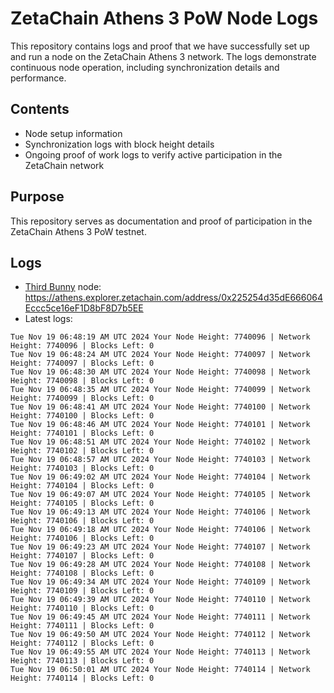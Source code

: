 # ZetaChain Athens 3 PoW Node Logs
This repository contains logs and proof that we have successfully set up and run a node on the ZetaChain Athens 3 network. The logs demonstrate continuous node operation, including synchronization details and performance.

## Contents
- Node setup information
- Synchronization logs with block height details
- Ongoing proof of work logs to verify active participation in the ZetaChain network

## Purpose
This repository serves as documentation and proof of participation in the ZetaChain Athens 3 PoW testnet.

## Logs

- [Third Bunny](https://thirdbunny.xyz/) node: https://athens.explorer.zetachain.com/address/0x225254d35dE666064Eccc5ce16eF1D8bF8D7b5EE
- Latest logs:
```
Tue Nov 19 06:48:19 AM UTC 2024 Your Node Height: 7740096 | Network Height: 7740096 | Blocks Left: 0
Tue Nov 19 06:48:24 AM UTC 2024 Your Node Height: 7740097 | Network Height: 7740097 | Blocks Left: 0
Tue Nov 19 06:48:30 AM UTC 2024 Your Node Height: 7740098 | Network Height: 7740098 | Blocks Left: 0
Tue Nov 19 06:48:35 AM UTC 2024 Your Node Height: 7740099 | Network Height: 7740099 | Blocks Left: 0
Tue Nov 19 06:48:41 AM UTC 2024 Your Node Height: 7740100 | Network Height: 7740100 | Blocks Left: 0
Tue Nov 19 06:48:46 AM UTC 2024 Your Node Height: 7740101 | Network Height: 7740101 | Blocks Left: 0
Tue Nov 19 06:48:51 AM UTC 2024 Your Node Height: 7740102 | Network Height: 7740102 | Blocks Left: 0
Tue Nov 19 06:48:57 AM UTC 2024 Your Node Height: 7740103 | Network Height: 7740103 | Blocks Left: 0
Tue Nov 19 06:49:02 AM UTC 2024 Your Node Height: 7740104 | Network Height: 7740104 | Blocks Left: 0
Tue Nov 19 06:49:07 AM UTC 2024 Your Node Height: 7740105 | Network Height: 7740105 | Blocks Left: 0
Tue Nov 19 06:49:13 AM UTC 2024 Your Node Height: 7740106 | Network Height: 7740106 | Blocks Left: 0
Tue Nov 19 06:49:18 AM UTC 2024 Your Node Height: 7740106 | Network Height: 7740106 | Blocks Left: 0
Tue Nov 19 06:49:23 AM UTC 2024 Your Node Height: 7740107 | Network Height: 7740107 | Blocks Left: 0
Tue Nov 19 06:49:28 AM UTC 2024 Your Node Height: 7740108 | Network Height: 7740108 | Blocks Left: 0
Tue Nov 19 06:49:34 AM UTC 2024 Your Node Height: 7740109 | Network Height: 7740109 | Blocks Left: 0
Tue Nov 19 06:49:39 AM UTC 2024 Your Node Height: 7740110 | Network Height: 7740110 | Blocks Left: 0
Tue Nov 19 06:49:45 AM UTC 2024 Your Node Height: 7740111 | Network Height: 7740111 | Blocks Left: 0
Tue Nov 19 06:49:50 AM UTC 2024 Your Node Height: 7740112 | Network Height: 7740112 | Blocks Left: 0
Tue Nov 19 06:49:55 AM UTC 2024 Your Node Height: 7740113 | Network Height: 7740113 | Blocks Left: 0
Tue Nov 19 06:50:01 AM UTC 2024 Your Node Height: 7740114 | Network Height: 7740114 | Blocks Left: 0
```
